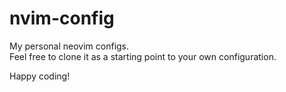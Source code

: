 # nvim-config
My personal neovim configs.  
Feel free to clone it as a starting point to your own configuration.  
  
Happy coding!

